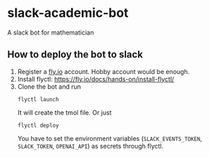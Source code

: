 # slack-academic-bot
A slack bot for mathematician

## How to deploy the bot to slack
1. Register a [fly.io](https://fly.io/) account. Hobby account would be enough. 
2. Install flyctl: https://fly.io/docs/hands-on/install-flyctl/
3. Clone the bot and run 
	```
	flyctl launch
	```
   It will create the tmol file. Or just 
	```
	flyctl deploy
	```
   You have to set the environment variables (``SLACK_EVENTS_TOKEN``, ``SLACK_TOKEN``, ``OPENAI_API``) as secrets through flyctl.
